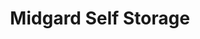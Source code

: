 ---
title: "Midgard Self Storage"
url: /pawleys-island/midgard-self-storage-ocean-highway-2/
shop: storage rental
---